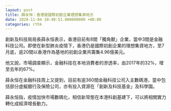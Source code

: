 ```yaml
---
layout: post
title: 薛永恒：香港是國際初創企業理想集資地方
date: 2020-11-04 10:40:51.000000000 +08:00
categories: rthk
---
```


創新及科技局局長薛永恒表示，香港目前有8間「獨角獸」企業，當中3間是金融科技公司。即使在新型肺炎疫情下，香港仍是國際初創企業的理想集資地方，至7月底，逾20間以香港作為基地的初創企業共籌集4.96億美元。

他又說，市場調查顯示，金融科技在本地消費者的滲透率，由2017年的32%，增至去年的67%。

薛永恒在金融科技周上又提到，目前有逾360間金融科技公司入主數碼港，當中包括部分虛擬銀行及保險公司，亦有投入資源在「創新及科技基金」及科學園。

薛永恒指，疫情加快市場數碼化，相信新常態在本港科創基建下，可以將相關實力轉化成經濟增長動力。
